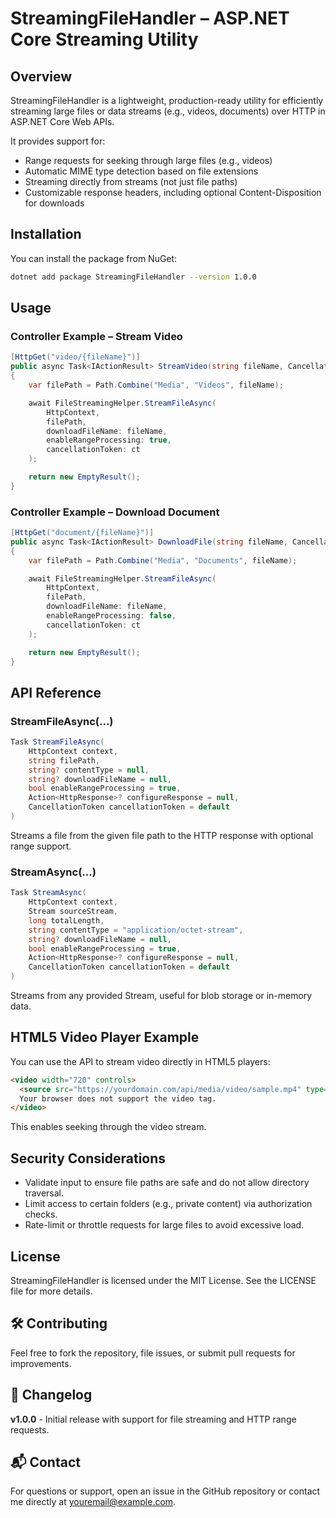 # StreamingFileHandler – ASP.NET Core Streaming Utility

## Overview
StreamingFileHandler is a lightweight, production-ready utility for efficiently streaming large files or data streams (e.g., videos, documents) over HTTP in ASP.NET Core Web APIs.

It provides support for:
- Range requests for seeking through large files (e.g., videos)
- Automatic MIME type detection based on file extensions
- Streaming directly from streams (not just file paths)
- Customizable response headers, including optional Content-Disposition for downloads

## Installation
You can install the package from NuGet:

```bash
dotnet add package StreamingFileHandler --version 1.0.0
```

## Usage

### Controller Example – Stream Video
```csharp
[HttpGet("video/{fileName}")]
public async Task<IActionResult> StreamVideo(string fileName, CancellationToken ct)
{
    var filePath = Path.Combine("Media", "Videos", fileName);

    await FileStreamingHelper.StreamFileAsync(
        HttpContext,
        filePath,
        downloadFileName: fileName,
        enableRangeProcessing: true,
        cancellationToken: ct
    );

    return new EmptyResult();
}
```

### Controller Example – Download Document
```csharp
[HttpGet("document/{fileName}")]
public async Task<IActionResult> DownloadFile(string fileName, CancellationToken ct)
{
    var filePath = Path.Combine("Media", "Documents", fileName);

    await FileStreamingHelper.StreamFileAsync(
        HttpContext,
        filePath,
        downloadFileName: fileName,
        enableRangeProcessing: false,
        cancellationToken: ct
    );

    return new EmptyResult();
}
```

## API Reference

### StreamFileAsync(...)
```csharp
Task StreamFileAsync(
    HttpContext context,
    string filePath,
    string? contentType = null,
    string? downloadFileName = null,
    bool enableRangeProcessing = true,
    Action<HttpResponse>? configureResponse = null,
    CancellationToken cancellationToken = default
)
```
Streams a file from the given file path to the HTTP response with optional range support.

### StreamAsync(...)
```csharp
Task StreamAsync(
    HttpContext context,
    Stream sourceStream,
    long totalLength,
    string contentType = "application/octet-stream",
    string? downloadFileName = null,
    bool enableRangeProcessing = true,
    Action<HttpResponse>? configureResponse = null,
    CancellationToken cancellationToken = default
)
```
Streams from any provided Stream, useful for blob storage or in-memory data.


## HTML5 Video Player Example
You can use the API to stream video directly in HTML5 players:

```html
<video width="720" controls>
  <source src="https://yourdomain.com/api/media/video/sample.mp4" type="video/mp4">
  Your browser does not support the video tag.
</video>
```
This enables seeking through the video stream.

## Security Considerations
- Validate input to ensure file paths are safe and do not allow directory traversal.
- Limit access to certain folders (e.g., private content) via authorization checks.
- Rate-limit or throttle requests for large files to avoid excessive load.

## License
StreamingFileHandler is licensed under the MIT License. See the LICENSE file for more details.

## 🛠️ Contributing
Feel free to fork the repository, file issues, or submit pull requests for improvements.

## 📄 Changelog
**v1.0.0** - Initial release with support for file streaming and HTTP range requests.

## 📬 Contact
For questions or support, open an issue in the GitHub repository or contact me directly at youremail@example.com.